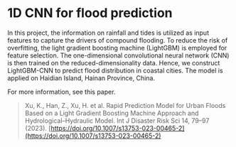 # 1D CNN for flood prediction
In this project, the information on rainfall and tides is utilized as input features to capture the drivers of compound flooding. To reduce the risk of overfitting, the light gradient boosting machine (LightGBM) is employed for feature selection. The one-dimensional convolutional neural network (CNN) is then trained on the reduced-dimensionality data. Hence, we construct LightGBM-CNN to predict flood distribution in coastal cities. The model is applied on Haidian Island, Hainan Province, China.

For more information, see this paper.
> Xu, K., Han, Z., Xu, H. et al. Rapid Prediction Model for Urban Floods Based on a Light Gradient Boosting Machine Approach and Hydrological–Hydraulic Model. Int J Disaster Risk Sci 14, 79–97 (2023). [https://doi.org/10.1007/s13753-023-00465-2](https://doi.org/10.1007/s13753-023-00465-2)
